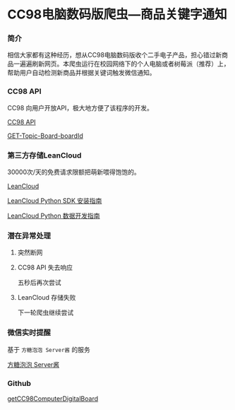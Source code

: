 # CC98电脑数码版爬虫—商品关键字通知

### 简介

相信大家都有这种经历，想从CC98电脑数码版收个二手电子产品，担心错过新商品一遍遍刷新网页。本爬虫运行在校园网络下的个人电脑或者树莓派（推荐）上，帮助用户自动检测新商品并根据关键词触发微信通知。

### CC98 API

CC98 向用户开放API，极大地方便了该程序的开发。

[CC98 API](https://api.cc98.org)

[GET-Topic-Board-boardId](https://api.cc98.org/Help/Api/GET-Topic-Board-boardId)

### 第三方存储LeanCloud

30000次/天的免费请求限额把萌新喂得饱饱的。

[LeanCloud](https://leancloud.cn)

[LeanCloud Python SDK 安装指南](https://leancloud.cn/docs/sdk_setup-python.html)

[LeanCloud Python 数据开发指南](https://leancloud.cn/docs/leanstorage_guide-python.html)

### 潜在异常处理

1. 突然断网
2. CC98 API 失去响应
	
	五秒后再次尝试
3. LeanCloud 存储失败

	下一轮爬虫继续尝试

### 微信实时提醒

基于 `方糖泡泡 Server酱` 的服务

[方糖泡泡 Server酱](http://sc.ftqq.com/3.version)

### Github

[getCC98ComputerDigitalBoard](https://github.com/vinci7/getCC98ComputerDigitalBoard)

